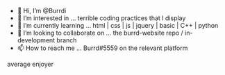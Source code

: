- 👋 Hi, I’m @Burrdi
- 👀 I’m interested in ... terrible coding practices that I display
- 🌱 I’m currently learning ... html | css | js | jquery | basic | C++ | python
- 💞️ I’m looking to collaborate on ... the burrd-website repo / in-development branch
- 📫 How to reach me ... Burrd#5559 on the relevant platform 

average enjoyer 

<!---
Burrdi/Burrdi is a ✨ special ✨ repository because its `README.md` (this file) appears on your GitHub profile.
You can click the Preview link to take a look at your changes.
--->
